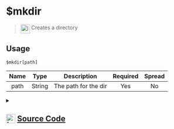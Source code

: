 # $mkdir
> <img align="top" src="https://upload.wikimedia.org/wikipedia/commons/thumb/e/e4/Infobox_info_icon.svg/160px-Infobox_info_icon.svg.png?20150409153300" alt="image" width="25" height="auto"> Creates a directory
## Usage
```
$mkdir[path]
```
| Name | Type | Description | Required | Spread
| :---: | :---: | :---: | :---: | :---: |
path | String | The path for the dir | Yes | No
<details>
<summary>
    
## <img align="top" src="https://cdn4.iconfinder.com/data/icons/iconsimple-logotypes/512/github-512.png" alt="image" width="25" height="auto">  [Source Code](https://github.com/tryforge/ForgeScript-V2/blob/main/src/native/mkdir.ts)
    
</summary>
    
```ts
import { mkdirSync } from "fs"
import { ArgType, NativeFunction, Return } from "../structures"

export default new NativeFunction({
    name: "$mkdir",
    version: "1.0.0",
    description: "Creates a directory",
    unwrap: true,
    brackets: true,
    args: [
        {
            name: "path",
            description: "The path for the dir",
            rest: false,
            required: true,
            type: ArgType.String,
        },
    ],
    execute(ctx, [path]) {
        return Return.success(void mkdirSync(path))
    },
})

```
    
</details>